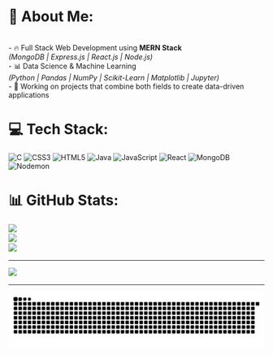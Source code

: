 # 💫 About Me:
<br>- 🔥 Full Stack Web Development using **MERN Stack**  <br>  *(MongoDB | Express.js | React.js | Node.js)*  <br>- 📊 Data Science & Machine Learning  <br>  *(Python | Pandas | NumPy | Scikit-Learn | Matplotlib | Jupyter)*  <br>- 📁 Working on projects that combine both fields to create data-driven applications

# 💻 Tech Stack:
![C](https://img.shields.io/badge/c-%2300599C.svg?style=for-the-badge&logo=c&logoColor=white) 
![CSS3](https://img.shields.io/badge/css3-%231572B6.svg?style=for-the-badge&logo=css3&logoColor=white) 
![HTML5](https://img.shields.io/badge/html5-%23E34F26.svg?style=for-the-badge&logo=html5&logoColor=white) 
![Java](https://img.shields.io/badge/java-%23ED8B00.svg?style=for-the-badge&logo=openjdk&logoColor=white) 
![JavaScript](https://img.shields.io/badge/javascript-%23323330.svg?style=for-the-badge&logo=javascript&logoColor=%23F7DF1E) 
![React](https://img.shields.io/badge/react-%2320232a.svg?style=for-the-badge&logo=react&logoColor=%2361DAFB) 
![MongoDB](https://img.shields.io/badge/MongoDB-%234ea94b.svg?style=for-the-badge&logo=mongodb&logoColor=white) 
![Nodemon](https://img.shields.io/badge/NODEMON-%23323330.svg?style=for-the-badge&logo=nodemon&logoColor=%BBDEAD)

# 📊 GitHub Stats:
![](https://github-readme-stats.vercel.app/api?username=Adithyan78&theme=radical&hide_border=false&include_all_commits=false&count_private=false)<br/>
![](https://nirzak-streak-stats.vercel.app/?user=Adithyan78&theme=radical&hide_border=false)<br/>
![](https://github-readme-stats.vercel.app/api/top-langs/?username=Adithyan78&theme=radical&hide_border=false&include_all_commits=false&count_private=false&layout=compact)

---
[![](https://visitcount.itsvg.in/api?id=Adithyan78&icon=0&color=0)](https://visitcount.itsvg.in)

---

![Snake animation](https://github.com/Adithyan78/Adithyan78/blob/output/github-contribution-grid-snake.svg)
